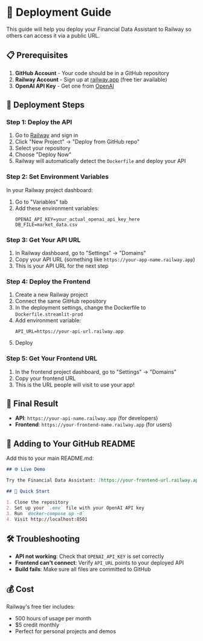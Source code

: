 # 🚀 Deployment Guide

This guide will help you deploy your Financial Data Assistant to Railway so others can access it via a public URL.

## 📋 Prerequisites

1. **GitHub Account** - Your code should be in a GitHub repository
2. **Railway Account** - Sign up at [railway.app](https://railway.app) (free tier available)
3. **OpenAI API Key** - Get one from [OpenAI](https://platform.openai.com/api-keys)

## 🚀 Deployment Steps

### Step 1: Deploy the API

1. Go to [Railway](https://railway.app) and sign in
2. Click "New Project" → "Deploy from GitHub repo"
3. Select your repository
4. Choose "Deploy Now"
5. Railway will automatically detect the `Dockerfile` and deploy your API

### Step 2: Set Environment Variables

In your Railway project dashboard:

1. Go to "Variables" tab
2. Add these environment variables:
   ```
   OPENAI_API_KEY=your_actual_openai_api_key_here
   DB_FILE=market_data.csv
   ```

### Step 3: Get Your API URL

1. In Railway dashboard, go to "Settings" → "Domains"
2. Copy your API URL (something like `https://your-app-name.railway.app`)
3. This is your API URL for the next step

### Step 4: Deploy the Frontend

1. Create a new Railway project
2. Connect the same GitHub repository
3. In the deployment settings, change the Dockerfile to `Dockerfile.streamlit-prod`
4. Add environment variable:
   ```
   API_URL=https://your-api-url.railway.app
   ```
5. Deploy

### Step 5: Get Your Frontend URL

1. In the frontend project dashboard, go to "Settings" → "Domains"
2. Copy your frontend URL
3. This is the URL people will visit to use your app!

## 🔗 Final Result

- **API**: `https://your-api-name.railway.app` (for developers)
- **Frontend**: `https://your-frontend-name.railway.app` (for users)

## 📝 Adding to Your GitHub README

Add this to your main README.md:

```markdown
## 🌐 Live Demo

Try the Financial Data Assistant: [https://your-frontend-url.railway.app](https://your-frontend-url.railway.app)

## 🚀 Quick Start

1. Clone the repository
2. Set up your `.env` file with your OpenAI API key
3. Run `docker-compose up -d`
4. Visit http://localhost:8501
```

## 🛠️ Troubleshooting

- **API not working**: Check that `OPENAI_API_KEY` is set correctly
- **Frontend can't connect**: Verify `API_URL` points to your deployed API
- **Build fails**: Make sure all files are committed to GitHub

## 💰 Cost

Railway's free tier includes:
- 500 hours of usage per month
- $5 credit monthly
- Perfect for personal projects and demos
